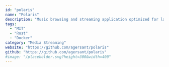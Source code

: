 ```yaml
---
id: "polaris"
name: "Polaris"
description: "Music browsing and streaming application optimized for large music collections, ease of use and high performance."
tags:
  - "MIT"
  - "Rust"
  - "Docker"
category: "Media Streaming"
website: "https://github.com/agersant/polaris"
github: "https://github.com/agersant/polaris"
#image: "/placeholder.svg?height=300&width=400"
---
```



